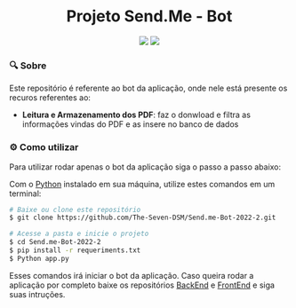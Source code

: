 <h1 align="center"> Projeto Send.Me - Bot</h1>
<div align="center">
<img src="https://img.shields.io/badge/Python-FFD43B?style=for-the-badge&logo=python&logoColor=blue"/>
<img src="https://img.shields.io/badge/MySQL-005C84?style=for-the-badge&logo=mysql&logoColor=white"/>
</div>

### :mag: Sobre

Este repositório é referente ao bot da aplicação, onde nele está presente os recuros referentes ao:

- **Leitura e Armazenamento dos PDF**: faz o donwload e filtra as informações vindas do PDF e as insere no banco de dados

### :gear: Como utilizar

Para utilizar rodar apenas o bot da aplicação siga o passo a passo abaixo:

Com o [Python](https://www.python.org/downloads/) instalado em sua máquina, utilize estes comandos em um terminal:

```bash
# Baixe ou clone este repositório
$ git clone https://github.com/The-Seven-DSM/Send.me-Bot-2022-2.git

# Acesse a pasta e inicie o projeto
$ cd Send.me-Bot-2022-2
$ pip install -r requeriments.txt
$ Python app.py
```

Esses comandos irá iniciar o bot da aplicação. Caso queira rodar a aplicação por completo baixe os repositórios [BackEnd](https://github.com/The-Seven-DSM/Send.me-BackEnd-2022-2) e [FrontEnd](https://github.com/The-Seven-DSM/Send.me-FrontEnd-2022-2) e siga suas intruções.
